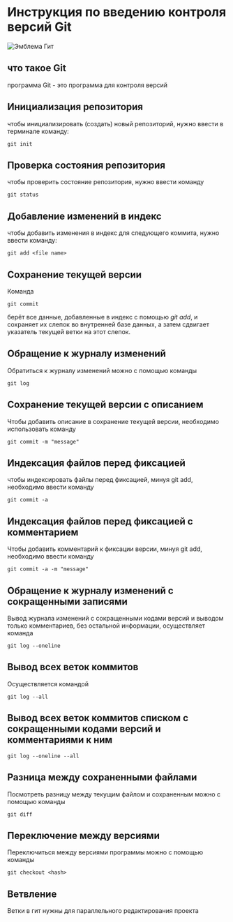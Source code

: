 # **Инструкция по введению контроля версий Git**

![Эмблема Гит](git.png)

## что такое Git

программа Git - это программа для контроля версий

## Инициализация репозитория

чтобы инициализировать (создать) новый репозиторий, нужно ввести в терминале команду:

    git init

## Проверка состояния репозитория

чтобы проверить состояние репозитория, нужно ввести команду

    git status

## Добавление изменений в индекс

чтобы добавить изменения в индекс для следующего коммита, нужно ввести команду:

    git add <file name>

## Сохранение текущей версии

Команда

    git commit

берёт все данные, добавленные в индекс с помощью *git add*, и сохраняет их слепок во внутренней базе данных, а затем сдвигает указатель текущей ветки на этот слепок.

## Обращение к журналу изменений

Обратиться к журналу изменений можно с помощью команды

    git log

## Сохранение текущей версии с описанием

Чтобы добавить описание в сохранение текущей версии, необходимо использовать команду

    git commit -m "message"

## Индексация файлов перед фиксацией

чтобы индексировать файлы перед фиксацией, минуя git add, необходимо ввести команду

    git commit -a

## Индексация файлов перед фиксацией с комментарием

Чтобы добавить комментарий к фиксации версии, минуя git add, необходимо ввести команду 

    git commit -a -m "message"

## Обращение к журналу изменений с сокращенными записями

Вывод журнала изменений с сокращенными кодами версий и выводом только комментариев, без остальной информации, осуществляет команда

    git log --oneline

## Вывод всех веток коммитов

Осуществляется командой

    git log --all

## Вывод всех веток коммитов списком с сокращенными кодами версий и комментариями к ним

    git log --oneline --all

## Разница между сохраненными файлами

Посмотреть разницу между текущим файлом и сохраненным можно с помощью команды 

    git diff

## Переключение между версиями

Переключиться между версиями программы можно с помощью команды 

    git checkout <hash>

## Ветвление

Ветки в гит нужны для параллельного редактирования проекта